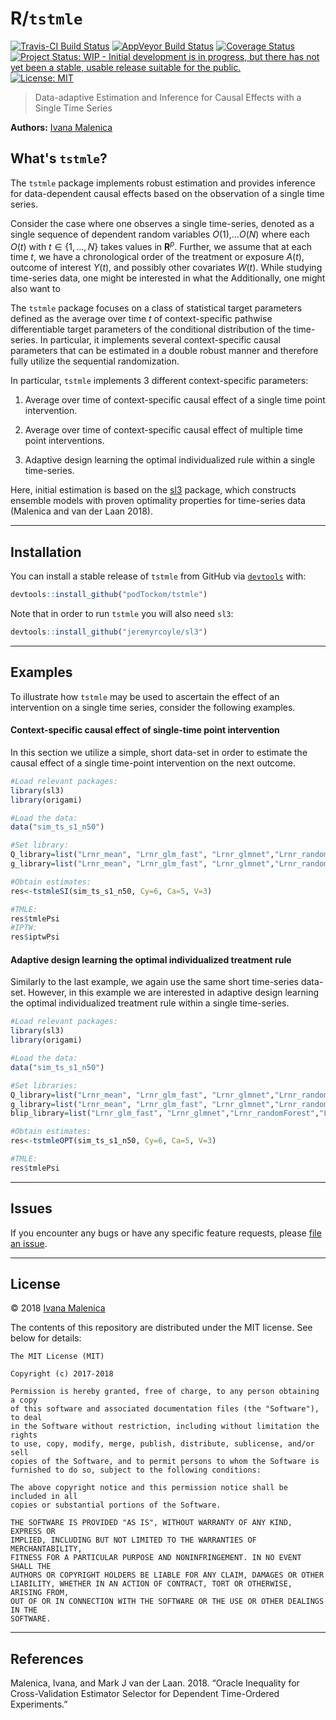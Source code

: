 
<!-- README.md is generated from README.Rmd. Please edit that file -->
R/`tstmle`
==========

[![Travis-CI Build Status](https://travis-ci.org/podTockom/tstmle.svg?branch=master)](https://travis-ci.org/podTockom/tstmle) [![AppVeyor Build Status](https://ci.appveyor.com/api/projects/status/github/podTockom/tstmle?branch=master&svg=true)](https://ci.appveyor.com/project/podTockom/tstmle) [![Coverage Status](https://img.shields.io/codecov/c/github/podTockom/tstmle/master.svg)](https://codecov.io/github/podTockom/tstmle?branch=master) [![Project Status: WIP - Initial development is in progress, but there has not yet been a stable, usable release suitable for the public.](http://www.repostatus.org/badges/latest/wip.svg)](http://www.repostatus.org/#wip) [![License: MIT](https://img.shields.io/badge/License-MIT-yellow.svg)](https://opensource.org/licenses/MIT)

> Data-adaptive Estimation and Inference for Causal Effects with a Single Time Series

**Authors:** [Ivana Malenica](https://github.com/podTockom)

What's `tstmle`?
----------------

The `tstmle` package implements robust estimation and provides inference for data-dependent causal effects based on the observation of a single time series.

Consider the case where one observes a single time-series, denoted as a single sequence of dependent random variables *O*(1),…*O*(*N*) where each *O*(*t*) with *t* ∈ {1, …, *N*} takes values in **R**<sup>*p*</sup>. Further, we assume that at each time *t*, we have a chronological order of the treatment or exposure *A*(*t*), outcome of interest *Y*(*t*), and possibly other covariates *W*(*t*). While studying time-series data, one might be interested in what the Additionally, one might also want to

The `tstmle` package focuses on a class of statistical target parameters defined as the average over time *t* of context-specific pathwise differentiable target parameters of the conditional distribution of the time-series. In particular, it implements several context-specific causal parameters that can be estimated in a double robust manner and therefore fully utilize the sequential randomization.

In particular, `tstmle` implements 3 different context-specific parameters:

1.  Average over time of context-specific causal effect of a single time point intervention.

2.  Average over time of context-specific causal effect of multiple time point interventions.

3.  Adaptive design learning the optimal individualized rule within a single time-series.

Here, initial estimation is based on the [sl3](https://github.com/jeremyrcoyle/sl3) package, which constructs ensemble models with proven optimality properties for time-series data (Malenica and van der Laan 2018).

------------------------------------------------------------------------

Installation
------------

You can install a stable release of `tstmle` from GitHub via [`devtools`](https://www.rstudio.com/products/rpackages/devtools/) with:

``` r
devtools::install_github("podTockom/tstmle")
```

Note that in order to run `tstmle` you will also need `sl3`:

``` r
devtools::install_github("jeremyrcoyle/sl3")
```

<!--

In the future, the package will be available from
[CRAN](https://cran.r-project.org/) and can be installed via


```r
install.packages("tstmle")
```

-->

------------------------------------------------------------------------

Examples
--------

To illustrate how `tstmle` may be used to ascertain the effect of an intervention on a single time series, consider the following examples.

#### Context-specific causal effect of single-time point intervention

In this section we utilize a simple, short data-set in order to estimate the causal effect of a single time-point intervention on the next outcome.

``` r
#Load relevant packages:
library(sl3)
library(origami)

#Load the data:
data("sim_ts_s1_n50")

#Set library:
Q_library=list("Lrnr_mean", "Lrnr_glm_fast", "Lrnr_glmnet","Lrnr_randomForest","Lrnr_xgboost")
g_library=list("Lrnr_mean", "Lrnr_glm_fast", "Lrnr_glmnet","Lrnr_randomForest","Lrnr_xgboost")

#Obtain estimates:
res<-tstmleSI(sim_ts_s1_n50, Cy=6, Ca=5, V=3)

#TMLE:
res$tmlePsi
#IPTW:
res$iptwPsi
```

#### Adaptive design learning the optimal individualized treatment rule

Similarly to the last example, we again use the same short time-series data-set. However, in this example we are interested in adaptive design learning the optimal individualized treatment rule within a single time-series.

``` r
#Load relevant packages:
library(sl3)
library(origami)

#Load the data:
data("sim_ts_s1_n50")

#Set libraries:
Q_library=list("Lrnr_mean", "Lrnr_glm_fast", "Lrnr_glmnet","Lrnr_randomForest","Lrnr_xgboost")
g_library=list("Lrnr_mean", "Lrnr_glm_fast", "Lrnr_glmnet","Lrnr_randomForest","Lrnr_xgboost")
blip_library=list("Lrnr_glm_fast", "Lrnr_glmnet","Lrnr_randomForest","Lrnr_xgboost", "Lrnr_nnls")

#Obtain estimates:
res<-tstmleOPT(sim_ts_s1_n50, Cy=6, Ca=5, V=3)

#TMLE:
res$tmlePsi
```

------------------------------------------------------------------------

Issues
------

If you encounter any bugs or have any specific feature requests, please [file an issue](https://github.com/podTockom/tstmle/issues).

------------------------------------------------------------------------

License
-------

© 2018 [Ivana Malenica](https://github.com/podTockom)

The contents of this repository are distributed under the MIT license. See below for details:

    The MIT License (MIT)

    Copyright (c) 2017-2018

    Permission is hereby granted, free of charge, to any person obtaining a copy
    of this software and associated documentation files (the "Software"), to deal
    in the Software without restriction, including without limitation the rights
    to use, copy, modify, merge, publish, distribute, sublicense, and/or sell
    copies of the Software, and to permit persons to whom the Software is
    furnished to do so, subject to the following conditions:

    The above copyright notice and this permission notice shall be included in all
    copies or substantial portions of the Software.

    THE SOFTWARE IS PROVIDED "AS IS", WITHOUT WARRANTY OF ANY KIND, EXPRESS OR
    IMPLIED, INCLUDING BUT NOT LIMITED TO THE WARRANTIES OF MERCHANTABILITY,
    FITNESS FOR A PARTICULAR PURPOSE AND NONINFRINGEMENT. IN NO EVENT SHALL THE
    AUTHORS OR COPYRIGHT HOLDERS BE LIABLE FOR ANY CLAIM, DAMAGES OR OTHER
    LIABILITY, WHETHER IN AN ACTION OF CONTRACT, TORT OR OTHERWISE, ARISING FROM,
    OUT OF OR IN CONNECTION WITH THE SOFTWARE OR THE USE OR OTHER DEALINGS IN THE
    SOFTWARE.

------------------------------------------------------------------------

References
----------

Malenica, Ivana, and Mark J van der Laan. 2018. “Oracle Inequality for Cross-Validation Estimator Selector for Dependent Time-Ordered Experiments.”
